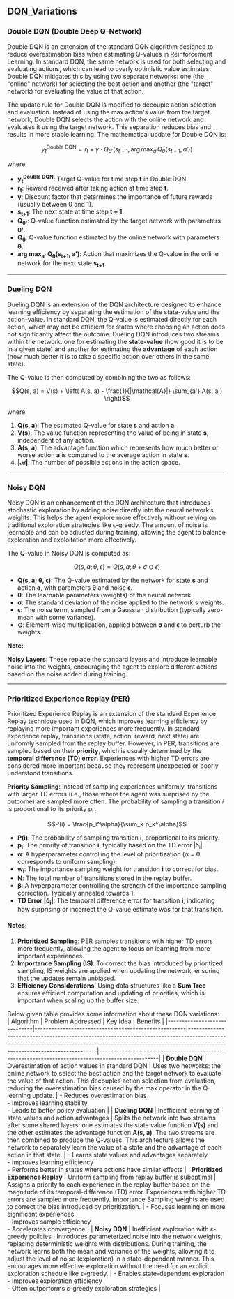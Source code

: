 ## DQN_Variations
### Double DQN (Double Deep Q-Network)

Double DQN is an extension of the standard DQN algorithm designed to reduce overestimation bias when estimating Q-values in Reinforcement Learning. In standard DQN, the same network is used for both selecting and evaluating actions, which can lead to overly optimistic value estimates. Double DQN mitigates this by using two separate networks: one (the "online" network) for selecting the best action and another (the "target" network) for evaluating the value of that action.

The update rule for Double DQN is modified to decouple action selection and evaluation. Instead of using the max action's value from the target network, Double DQN selects the action with the online network and evaluates it using the target network. This separation reduces bias and results in more stable learning. The mathematical update for Double DQN is:

```math
y_t^{\text{Double DQN}} = r_t + \gamma \cdot Q_{\theta'}(s_{t+1}, \arg\max_{a'} Q_{\theta}(s_{t+1}, a'))
```

where:

- **y<sub>t</sub><sup>Double DQN</sup>**: Target Q-value for time step **t** in Double DQN.
- **r<sub>t</sub>**: Reward received after taking action at time step **t**.
- **γ**: Discount factor that determines the importance of future rewards (usually between 0 and 1).
- **s<sub>t+1</sub>**: The next state at time step **t + 1**.
- **Q<sub>θ'</sub>**: Q-value function estimated by the target network with parameters **θ'**.
- **Q<sub>θ</sub>**: Q-value function estimated by the online network with parameters **θ**.
- **arg max<sub>a'</sub> Q<sub>θ</sub>(s<sub>t+1</sub>, a')**: Action that maximizes the Q-value in the online network for the next state **s<sub>t+1</sub>**.

<hr/>

### Dueling DQN

Dueling DQN is an extension of the DQN architecture designed to enhance learning efficiency by separating the estimation of the state-value and the action-value. In standard DQN, the Q-value is estimated directly for each action, which may not be efficient for states where choosing an action does not significantly affect the outcome. Dueling DQN introduces two streams within the network: one for estimating the **state-value** (how good it is to be in a given state) and another for estimating the **advantage** of each action (how much better it is to take a specific action over others in the same state).

The Q-value is then computed by combining the two as follows:

```math
Q(s, a) = V(s) + \left( A(s, a) - \frac{1}{|\mathcal{A}|} \sum_{a'} A(s, a') \right)
```


where:

1. **Q(s, a)**: The estimated Q-value for state **s** and action **a**.
2. **V(s)**: The value function representing the value of being in state **s**, independent of any action.
3. **A(s, a)**: The advantage function which represents how much better or worse action **a** is compared to the average action in state **s**.
4. **|𝒜|**: The number of possible actions in the action space.

<hr/>

### Noisy DQN 

Noisy DQN is an enhancement of the DQN architecture that introduces stochastic exploration by adding noise directly into the neural network’s weights. This helps the agent explore more effectively without relying on traditional exploration strategies like ϵ-greedy. The amount of noise is learnable and can be adjusted during training, allowing the agent to balance exploration and exploitation more effectively.

The Q-value in Noisy DQN is computed as:

```math
Q(s, a; \theta, \epsilon) = Q(s, a; \theta + \sigma \odot \epsilon)
```

<div> <ul> <li><strong>Q(s, a; θ, ϵ)</strong>: The Q-value estimated by the network for state <strong>s</strong> and action <strong>a</strong>, with parameters <strong>θ</strong> and noise <strong>ϵ</strong>.</li> <li><strong>θ</strong>: The learnable parameters (weights) of the neural network.</li> <li><strong>σ</strong>: The standard deviation of the noise applied to the network's weights.</li> <li><strong>ϵ</strong>: The noise term, sampled from a Gaussian distribution (typically zero-mean with some variance).</li> <li><strong>⊙</strong>: Element-wise multiplication, applied between <strong>σ</strong> and <strong>ϵ</strong> to perturb the weights.</li> </ul> </div>

<b> Note: </b>

**Noisy Layers**: These replace the standard layers and introduce learnable noise into the weights, encouraging the agent to explore different actions based on the noise added during training.

<hr/>

### Prioritized Experience Replay (PER)

Prioritized Experience Replay is an extension of the standard Experience Replay technique used in DQN, which improves learning efficiency by replaying more important experiences more frequently. In standard experience replay, transitions (state, action, reward, next state) are uniformly sampled from the replay buffer. However, in PER, transitions are sampled based on their **priority**, which is usually determined by the **temporal difference (TD) error**. Experiences with higher TD errors are considered more important because they represent unexpected or poorly understood transitions.



 **Priority Sampling**: Instead of sampling experiences uniformly, transitions with larger TD errors (i.e., those where the agent was surprised by the outcome) are sampled more often. The probability of sampling a transition <i>i</i> is proportional to its priority p<sub>i</i> :
   
   ```math
   P(i) = \frac{p_i^\alpha}{\sum_k p_k^\alpha}
   ```

   <div>
  <ul>
    <li><strong>P(i)</strong>: The probability of sampling transition <strong>i</strong>, proportional to its priority.</li>
    <li><strong>p<sub>i</sub></strong>: The priority of transition <strong>i</strong>, typically based on the TD error |δ<sub>i</sub>|.</li>
    <li><strong>α</strong>: A hyperparameter controlling the level of prioritization (α = 0 corresponds to uniform sampling).</li>
    <li><strong>w<sub>i</sub></strong>: The importance sampling weight for transition <strong>i</strong> to correct for bias.</li>
    <li><strong>N</strong>: The total number of transitions stored in the replay buffer.</li>
    <li><strong>β</strong>: A hyperparameter controlling the strength of the importance sampling correction. Typically annealed towards 1.</li>
    <li><strong>TD Error |δ<sub>i</sub>|</strong>: The temporal difference error for transition <strong>i</strong>, indicating how surprising or incorrect the Q-value estimate was for that transition.</li>
  </ul>
</div>


   #### Notes:

1. **Prioritized Sampling**: PER samples transitions with higher TD errors more frequently, allowing the agent to focus on learning from more important experiences.
2. **Importance Sampling (IS)**: To correct the bias introduced by prioritized sampling, IS weights are applied when updating the network, ensuring that the updates remain unbiased.
3. **Efficiency Considerations**: Using data structures like a **Sum Tree** ensures efficient computation and updating of priorities, which is important when scaling up the buffer size.

Below given table provides some information about these DQN variations: <br/>
| Algorithm                    | Problem Addressed                                     | Key Idea                                                                                                                                                                                                 | Benefits                                                                                          |
|------------------------------|------------------------------------------------------|---------------------------------------------------------------------------------------------------------------------------------------------------------------------------------------------------------|---------------------------------------------------------------------------------------------------|
| **Double DQN**                | Overestimation of action values in standard DQN       | Uses two networks: the online network to select the best action and the target network to evaluate the value of that action. This decouples action selection from evaluation, reducing the overestimation bias caused by the max operator in the Q-learning update. | - Reduces overestimation bias<br>- Improves learning stability<br>- Leads to better policy evaluation |
| **Dueling DQN**               | Inefficient learning of state values and action advantages | Splits the network into two streams after some shared layers: one estimates the state value function **V(s)** and the other estimates the advantage function **A(s, a)**. The two streams are then combined to produce the Q-values. This architecture allows the network to separately learn the value of a state and the advantage of each action in that state. | - Learns state values and advantages separately<br>- Improves learning efficiency<br>- Performs better in states where actions have similar effects |
| **Prioritized Experience Replay** | Uniform sampling from replay buffer is suboptimal  | Assigns a priority to each experience in the replay buffer based on the magnitude of its temporal-difference (TD) error. Experiences with higher TD errors are sampled more frequently. Importance Sampling weights are used to correct the bias introduced by prioritization. | - Focuses learning on more significant experiences<br>- Improves sample efficiency<br>- Accelerates convergence |
| **Noisy DQN**                 | Inefficient exploration with ε-greedy policies       | Introduces parameterized noise into the network weights, replacing deterministic weights with distributions. During training, the network learns both the mean and variance of the weights, allowing it to adjust the level of noise (exploration) in a state-dependent manner. This encourages more effective exploration without the need for an explicit exploration schedule like ε-greedy. | - Enables state-dependent exploration<br>- Improves exploration efficiency<br>- Often outperforms ε-greedy exploration strategies |



